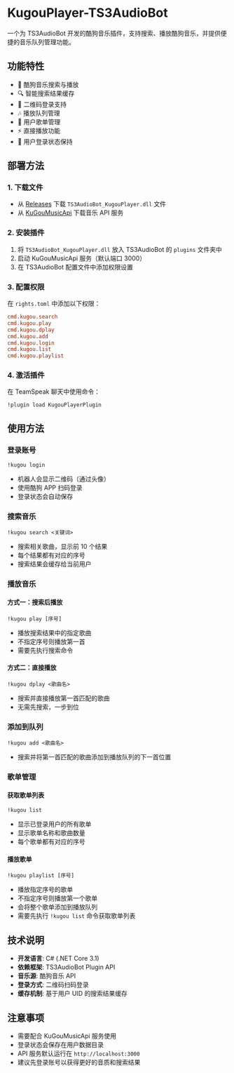 # KugouPlayer-TS3AudioBot

一个为 TS3AudioBot 开发的酷狗音乐插件，支持搜索、播放酷狗音乐，并提供便捷的音乐队列管理功能。

## 功能特性

- 🎵 酷狗音乐搜索与播放
- 🔍 智能搜索结果缓存
- 📱 二维码登录支持
- 🎶 播放队列管理
- 📝 用户歌单管理
- ⚡ 直接播放功能
- 🔐 用户登录状态保持

## 部署方法

### 1. 下载文件
- 从 [Releases](https://github.com/xxmod/KugouPlayer-TS3AudioBot/releases) 下载 `TS3AudioBot_KugouPlayer.dll` 文件
- 从 [KuGouMusicApi](https://github.com/MakcRe/KuGouMusicApi/releases) 下载音乐 API 服务

### 2. 安装插件
1. 将 `TS3AudioBot_KugouPlayer.dll` 放入 TS3AudioBot 的 `plugins` 文件夹中
2. 启动 KuGouMusicApi 服务（默认端口 3000）
3. 在 TS3AudioBot 配置文件中添加权限设置

### 3. 配置权限
在 `rights.toml` 中添加以下权限：
```toml
cmd.kugou.search
cmd.kugou.play  
cmd.kugou.dplay
cmd.kugou.add
cmd.kugou.login
cmd.kugou.list
cmd.kugou.playlist
```

### 4. 激活插件
在 TeamSpeak 聊天中使用命令：
```
!plugin load KugouPlayerPlugin
```

## 使用方法

### 登录账号
```
!kugou login
```
- 机器人会显示二维码（通过头像）
- 使用酷狗 APP 扫码登录
- 登录状态会自动保存

### 搜索音乐
```
!kugou search <关键词>
```
- 搜索相关歌曲，显示前 10 个结果
- 每个结果都有对应的序号
- 搜索结果会缓存给当前用户

### 播放音乐

#### 方式一：搜索后播放
```
!kugou play [序号]
```
- 播放搜索结果中的指定歌曲
- 不指定序号则播放第一首
- 需要先执行搜索命令

#### 方式二：直接播放
```
!kugou dplay <歌曲名>
```
- 搜索并直接播放第一首匹配的歌曲
- 无需先搜索，一步到位

### 添加到队列
```
!kugou add <歌曲名>
```
- 搜索并将第一首匹配的歌曲添加到播放队列的下一首位置

### 歌单管理

#### 获取歌单列表
```
!kugou list
```
- 显示已登录用户的所有歌单
- 显示歌单名称和歌曲数量
- 每个歌单都有对应的序号

#### 播放歌单
```
!kugou playlist [序号]
```
- 播放指定序号的歌单
- 不指定序号则播放第一个歌单
- 会将整个歌单添加到播放队列
- 需要先执行 `!kugou list` 命令获取歌单列表

## 技术说明

- **开发语言**: C# (.NET Core 3.1)
- **依赖框架**: TS3AudioBot Plugin API
- **音乐源**: 酷狗音乐 API
- **登录方式**: 二维码扫码登录
- **缓存机制**: 基于用户 UID 的搜索结果缓存

## 注意事项

- 需要配合 KuGouMusicApi 服务使用
- 登录状态会保存在用户数据目录
- API 服务默认运行在 `http://localhost:3000`
- 建议先登录账号以获得更好的音质和搜索结果

